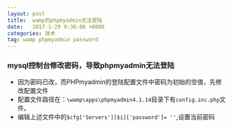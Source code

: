 ```yaml
---
layout: post
title:  wamp的phpmyadmin无法登陆
date:   2017-1-29 9:36:00 +0800
categories: 技术
tag: wamp phpmyadmin password
---
```


### mysql控制台修改密码，导致phpmyadmin无法登陆

* 因为密码已改，而PHPmyadmin的登陆配置文件中密码为初始的空值，先修改配置文件
* 配置文件路径在：```\wamp\apps\phpmyadmin4.1.14```目录下有```config.inc.php```文件。
* 编辑上述文件中的```$cfg['Servers'][$i]['password']= ''```,设置当前密码